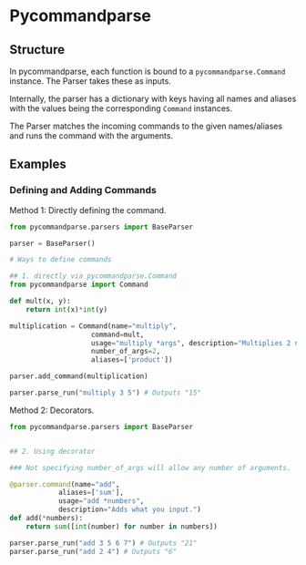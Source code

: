 # Pycommandparse
## Structure
In pycommandparse, each function is bound to a `pycommandparse.Command` instance.
The Parser takes these as inputs.

Internally, the parser has a dictionary with keys having all names and aliases with the values being the corresponding `Command` instances.

The Parser matches the incoming commands to the given names/aliases and runs the command with the arguments.

## Examples


### Defining and Adding Commands

Method 1: Directly defining the command.

```py
from pycommandparse.parsers import BaseParser

parser = BaseParser()

# Ways to define commands

## 1. directly via pycommandparse.Command
from pycommandparse import Command

def mult(x, y):
    return int(x)*int(y)

multiplication = Command(name="multiply", 
                    command=mult, 
                    usage="multiply *args", description="Multiplies 2 numbers you input", 
                    number_of_args=2, 
                    aliases=['product'])

parser.add_command(multiplication)

parser.parse_run("multiply 3 5") # Outputs "15"
```

Method 2: Decorators.

```py
from pycommandparse.parsers import BaseParser


## 2. Using decorator

### Not specifying number_of_args will allow any number of arguments.

@parser.command(name="add", 
            aliases=['sum'], 
            usage="add *numbers", 
            description="Adds what you input.")
def add(*numbers):
    return sum([int(number) for number in numbers])

parser.parse_run("add 3 5 6 7") # Outputs "21"
parser.parse_run("add 2 4") # Outputs "6"
```